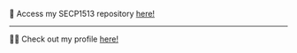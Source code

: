 🔗 Access my SECP1513 repository [here!](https://github.com/wawasafiyyah/SECP1513)

---

🧕🏻 Check out my profile [here!](https://github.com/wawasafiyyah)
